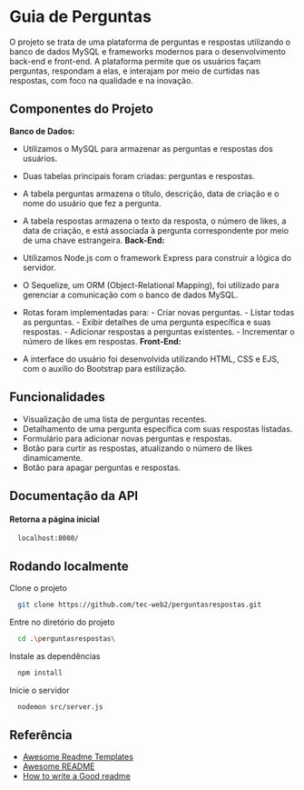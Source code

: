 # Guia de Perguntas

O projeto se trata de uma plataforma de perguntas e respostas utilizando o banco de dados MySQL e frameworks modernos para o desenvolvimento back-end e front-end. A plataforma permite que os usuários façam perguntas, respondam a elas, e interajam por meio de curtidas nas respostas, com foco na qualidade e na inovação.

## Componentes do Projeto

**Banco de Dados:**

- Utilizamos o MySQL para armazenar as perguntas e respostas dos usuários.
- Duas tabelas principais foram criadas: perguntas e respostas.
- A tabela perguntas armazena o título, descrição, data de criação e o nome do usuário que fez a pergunta.
- A tabela respostas armazena o texto da resposta, o número de likes, a data de criação, e está associada à pergunta correspondente por meio de uma chave estrangeira.
  **Back-End:**

- Utilizamos Node.js com o framework Express para construir a lógica do servidor.
- O Sequelize, um ORM (Object-Relational Mapping), foi utilizado para gerenciar a comunicação com o banco de dados MySQL.
- Rotas foram implementadas para: - Criar novas perguntas. - Listar todas as perguntas. - Exibir detalhes de uma pergunta específica e suas respostas. - Adicionar respostas a perguntas existentes. - Incrementar o número de likes em respostas.
  **Front-End:**

- A interface do usuário foi desenvolvida utilizando HTML, CSS e EJS, com o auxílio do Bootstrap para estilização.

## Funcionalidades

- Visualização de uma lista de perguntas recentes.
- Detalhamento de uma pergunta específica com suas respostas listadas.
- Formulário para adicionar novas perguntas e respostas.
- Botão para curtir as respostas, atualizando o número de likes dinamicamente.
- Botão para apagar perguntas e respostas.

## Documentação da API

#### Retorna a página inicial

```http
  localhost:8080/
```

## Rodando localmente

Clone o projeto

```bash
  git clone https://github.com/tec-web2/perguntasrespostas.git
```

Entre no diretório do projeto

```bash
  cd .\perguntasrespostas\
```

Instale as dependências

```bash
  npm install
```

Inicie o servidor

```bash
  nodemon src/server.js
```

## Referência

- [Awesome Readme Templates](https://awesomeopensource.com/project/elangosundar/awesome-README-templates)
- [Awesome README](https://github.com/matiassingers/awesome-readme)
- [How to write a Good readme](https://bulldogjob.com/news/449-how-to-write-a-good-readme-for-your-github-project)
